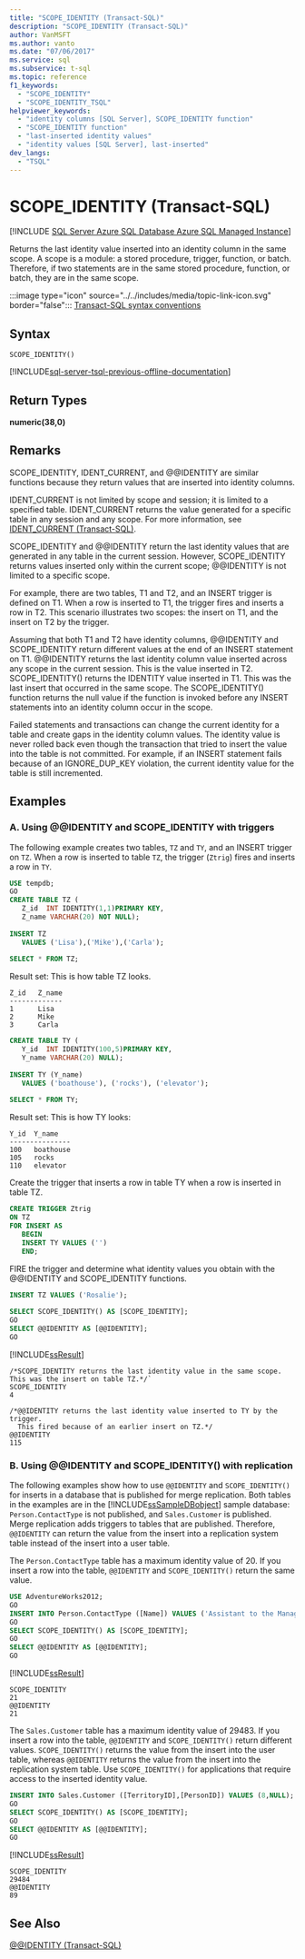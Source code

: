 ```yaml
---
title: "SCOPE_IDENTITY (Transact-SQL)"
description: "SCOPE_IDENTITY (Transact-SQL)"
author: VanMSFT
ms.author: vanto
ms.date: "07/06/2017"
ms.service: sql
ms.subservice: t-sql
ms.topic: reference
f1_keywords:
  - "SCOPE_IDENTITY"
  - "SCOPE_IDENTITY_TSQL"
helpviewer_keywords:
  - "identity columns [SQL Server], SCOPE_IDENTITY function"
  - "SCOPE_IDENTITY function"
  - "last-inserted identity values"
  - "identity values [SQL Server], last-inserted"
dev_langs:
  - "TSQL"
---
```

# SCOPE_IDENTITY (Transact-SQL)
[!INCLUDE [SQL Server Azure SQL Database Azure SQL Managed Instance](../../includes/applies-to-version/sql-asdb-asdbmi.md)]

  Returns the last identity value inserted into an identity column in the same scope. A scope is a module: a stored procedure, trigger, function, or batch. Therefore, if two statements are in the same stored procedure, function, or batch, they are in the same scope.  
  
 :::image type="icon" source="../../includes/media/topic-link-icon.svg" border="false"::: [Transact-SQL syntax conventions](../../t-sql/language-elements/transact-sql-syntax-conventions-transact-sql.md)  
  
## Syntax  
  
```syntaxsql  
SCOPE_IDENTITY()  
```  
  
[!INCLUDE[sql-server-tsql-previous-offline-documentation](../../includes/sql-server-tsql-previous-offline-documentation.md)]

## Return Types
 **numeric(38,0)**  
  
## Remarks  
 SCOPE_IDENTITY, IDENT_CURRENT, and @@IDENTITY are similar functions because they return values that are inserted into identity columns.  
  
 IDENT_CURRENT is not limited by scope and session; it is limited to a specified table. IDENT_CURRENT returns the value generated for a specific table in any session and any scope. For more information, see [IDENT_CURRENT &#40;Transact-SQL&#41;](../../t-sql/functions/ident-current-transact-sql.md).  
  
 SCOPE_IDENTITY and @@IDENTITY return the last identity values that are generated in any table in the current session. However, SCOPE_IDENTITY returns values inserted only within the current scope; @@IDENTITY is not limited to a specific scope.  
  
 For example, there are two tables, T1 and T2, and an INSERT trigger is defined on T1. When a row is inserted to T1, the trigger fires and inserts a row in T2. This scenario illustrates two scopes: the insert on T1, and the insert on T2 by the trigger.  
  
 Assuming that both T1 and T2 have identity columns, @@IDENTITY and SCOPE_IDENTITY return different values at the end of an INSERT statement on T1. @@IDENTITY returns the last identity column value inserted across any scope in the current session. This is the value inserted in T2. SCOPE_IDENTITY() returns the IDENTITY value inserted in T1. This was the last insert that occurred in the same scope. The SCOPE_IDENTITY() function returns the null value if the function is invoked before any INSERT statements into an identity column occur in the scope.  
  
 Failed statements and transactions can change the current identity for a table and create gaps in the identity column values. The identity value is never rolled back even though the transaction that tried to insert the value into the table is not committed. For example, if an INSERT statement fails because of an IGNORE_DUP_KEY violation, the current identity value for the table is still incremented.  
  
## Examples  
  
### A. Using @@IDENTITY and SCOPE_IDENTITY with triggers  
 The following example creates two tables, `TZ` and `TY`, and an INSERT trigger on `TZ`. When a row is inserted to table `TZ`, the trigger (`Ztrig`) fires and inserts a row in `TY`.  
  
```sql  
USE tempdb;  
GO  
CREATE TABLE TZ (  
   Z_id  INT IDENTITY(1,1)PRIMARY KEY,  
   Z_name VARCHAR(20) NOT NULL);  
  
INSERT TZ  
   VALUES ('Lisa'),('Mike'),('Carla');  
  
SELECT * FROM TZ;  
```     
Result set: This is how table TZ looks.  
  
```  
Z_id   Z_name  
-------------  
1      Lisa  
2      Mike  
3      Carla  
```  
```sql 
CREATE TABLE TY (  
   Y_id  INT IDENTITY(100,5)PRIMARY KEY,  
   Y_name VARCHAR(20) NULL);  
  
INSERT TY (Y_name)  
   VALUES ('boathouse'), ('rocks'), ('elevator');  
  
SELECT * FROM TY;  
```   
Result set: This is how TY looks:  
```  
Y_id  Y_name  
---------------  
100   boathouse  
105   rocks  
110   elevator  
```  

Create the trigger that inserts a row in table TY when a row is inserted in table TZ.  
```sql  
CREATE TRIGGER Ztrig  
ON TZ  
FOR INSERT AS   
   BEGIN  
   INSERT TY VALUES ('')  
   END;  
```  
FIRE the trigger and determine what identity values you obtain with the @@IDENTITY and SCOPE_IDENTITY functions.   
```sql
INSERT TZ VALUES ('Rosalie');  
  
SELECT SCOPE_IDENTITY() AS [SCOPE_IDENTITY];  
GO  
SELECT @@IDENTITY AS [@@IDENTITY];  
GO  
```  
  
 [!INCLUDE[ssResult](../../includes/ssresult-md.md)]  
```
/*SCOPE_IDENTITY returns the last identity value in the same scope. This was the insert on table TZ.*/`  
SCOPE_IDENTITY  
4  

/*@@IDENTITY returns the last identity value inserted to TY by the trigger. 
  This fired because of an earlier insert on TZ.*/
@@IDENTITY  
115  
```  
  
### B. Using @@IDENTITY and SCOPE_IDENTITY() with replication  
 The following examples show how to use `@@IDENTITY` and `SCOPE_IDENTITY()` for inserts in a database that is published for merge replication. Both tables in the examples are in the [!INCLUDE[ssSampleDBobject](../../includes/sssampledbobject-md.md)] sample database: `Person.ContactType` is not published, and `Sales.Customer` is published. Merge replication adds triggers to tables that are published. Therefore, `@@IDENTITY` can return the value from the insert into a replication system table instead of the insert into a user table.  
  
 The `Person.ContactType` table has a maximum identity value of 20. If you insert a row into the table, `@@IDENTITY` and `SCOPE_IDENTITY()` return the same value.  
  
```sql  
USE AdventureWorks2012;  
GO  
INSERT INTO Person.ContactType ([Name]) VALUES ('Assistant to the Manager');  
GO  
SELECT SCOPE_IDENTITY() AS [SCOPE_IDENTITY];  
GO  
SELECT @@IDENTITY AS [@@IDENTITY];  
GO  
```  
  
[!INCLUDE[ssResult](../../includes/ssresult-md.md)]  
```  
SCOPE_IDENTITY  
21  
@@IDENTITY  
21
```  
  
 The `Sales.Customer` table has a maximum identity value of 29483. If you insert a row into the table, `@@IDENTITY` and `SCOPE_IDENTITY()` return different values. `SCOPE_IDENTITY()` returns the value from the insert into the user table, whereas `@@IDENTITY` returns the value from the insert into the replication system table. Use `SCOPE_IDENTITY()` for applications that require access to the inserted identity value.  
  
```sql  
INSERT INTO Sales.Customer ([TerritoryID],[PersonID]) VALUES (8,NULL);  
GO  
SELECT SCOPE_IDENTITY() AS [SCOPE_IDENTITY];  
GO  
SELECT @@IDENTITY AS [@@IDENTITY];  
GO  
```  
  
 [!INCLUDE[ssResult](../../includes/ssresult-md.md)]  
 ```
 SCOPE_IDENTITY  
 29484  
 @@IDENTITY  
 89
 ```  
  
## See Also  
 [@@IDENTITY &#40;Transact-SQL&#41;](../../t-sql/functions/identity-transact-sql.md)  
  
  
